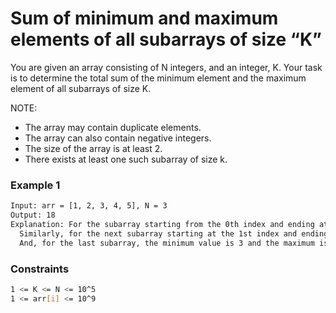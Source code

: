 # Sum of minimum and maximum elements of all subarrays of size “K”

You are given an array consisting of N integers, and an integer, K. 
Your task is to determine the total sum of the minimum element and the maximum element of all subarrays of size K.

NOTE:
- The array may contain duplicate elements.
- The array can also contain negative integers.
- The size of the array is at least 2.
- There exists at least one such subarray of size k.

### Example 1
```sh
Input: arr = [1, 2, 3, 4, 5], N = 3
Output: 18
Explanation: For the subarray starting from the 0th index and ending at the 2nd index, its minimum element is 1 and the maximum element is 3. 
  Similarly, for the next subarray starting at the 1st index and ending at the 3rd index, the minimum value is 2 and the maximum is 4. 
  And, for the last subarray, the minimum value is 3 and the maximum is 5. So, the total sum will be 1 + 3 + 2 + 4 + 3 + 5 = 18.
```

### Constraints
```sh
1 <= K <= N <= 10^5
1 <= arr[i] <= 10^9
```
